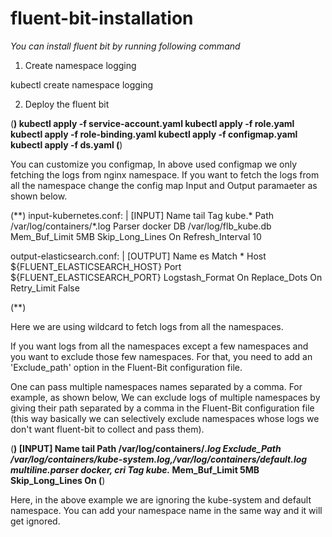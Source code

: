 # fluent-bit-installation

*You can install fluent bit by running following command*

1. Create namespace logging 

kubectl create namespace logging

2. Deploy the fluent bit 

(**)
kubectl apply -f service-account.yaml
kubectl apply -f role.yaml
kubectl apply -f role-binding.yaml
kubectl apply -f configmap.yaml
kubectl apply -f ds.yaml
(**)

You can customize you configmap, In above used configmap we only fetching the logs from nginx namespace. If you want to fetch the logs from all the namespace change the config map Input and Output paramaeter as shown below.

(**)
  input-kubernetes.conf: |
    [INPUT]
        Name              tail
        Tag               kube.*
        Path              /var/log/containers/*.log
        Parser            docker
        DB                /var/log/flb_kube.db
        Mem_Buf_Limit     5MB
        Skip_Long_Lines   On
        Refresh_Interval  10

  output-elasticsearch.conf: |
    [OUTPUT]
        Name            es
        Match           *
        Host            ${FLUENT_ELASTICSEARCH_HOST}
        Port            ${FLUENT_ELASTICSEARCH_PORT}
        Logstash_Format On
        Replace_Dots    On
        Retry_Limit     False

(**)

Here we are using wildcard to fetch logs from all the namespaces.

If you want logs from all the namespaces except a few namespaces and you want to exclude those few namespaces. For that, you need to add an 'Exclude_path' option in the Fluent-Bit configuration file. 

One can pass multiple namespaces names separated by a comma. For example, as shown below, We can exclude logs of multiple namespaces by giving their path separated by a comma in the Fluent-Bit configuration file (this way basically we can selectively exclude namespaces whose logs we don't want fluent-bit to collect and pass them).


(**) [INPUT]
         Name tail
         Path /var/log/containers/*.log
         Exclude_Path /var/log/containers/*_kube-system_*.log,/var/log/containers/*_default_*.log
         multiline.parser docker, cri
         Tag kube.*
         Mem_Buf_Limit 5MB
         Skip_Long_Lines On
(**)

Here, in the above example we are ignoring the kube-system and default namespace. You can add your namespace name in the same way and it will get ignored.
